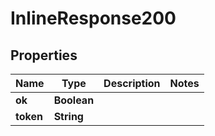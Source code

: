

# InlineResponse200


## Properties

Name | Type | Description | Notes
------------ | ------------- | ------------- | -------------
**ok** | **Boolean** |  | 
**token** | **String** |  | 



